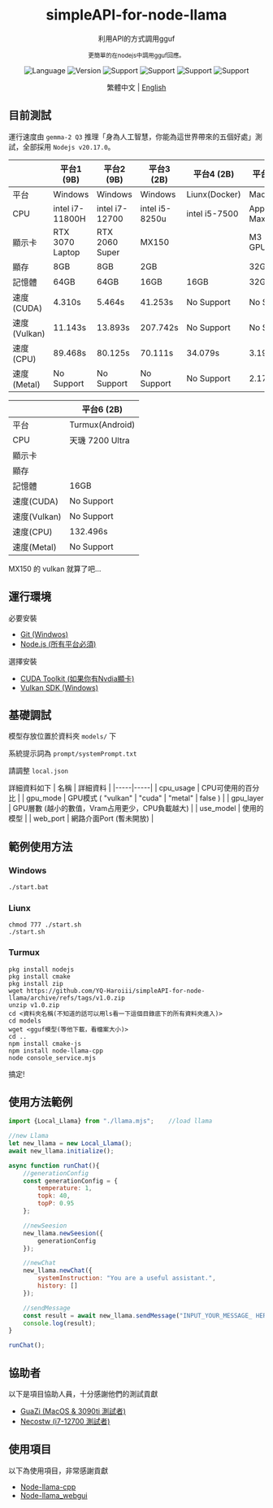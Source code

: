 <div align="center"> 
    <h1>simpleAPI-for-node-llama</h1>
    <p>利用API的方式調用gguf</p>
    <sub>更簡單的在nodejs中調用gguf回應。</sub>
    <p></p>
</div>  

<div align="center">

![Language](https://badgen.net/badge/語言/Javascript/orange)
![Version](https://badgen.net/badge/Node版本/v20.17.0/green)
![Support](https://badgen.net/badge/icon/Windows?icon=windows&label=支援)
![Support](https://badgen.net/badge/icon/Liunx?icon=terminal&label=支援)
![Support](https://badgen.net/badge/icon/Turmux?icon=terminal&label=支援)
![Support](https://badgen.net/badge/icon/MacOS?icon=apple&label=支援)

</div>

<div align="center">

繁體中文 | [English](readme_en.md)

</div>

## 目前測試
運行速度由 ``gemma-2 Q3`` 推理「身為人工智慧，你能為這世界帶來的五個好處」測試，全部採用 ``Nodejs v20.17.0``。

| | 平台1 (9B) | 平台2 (9B) | 平台3 (2B) | 平台4 (2B) | 平台5 (2B) |
|-----|-----|-----|-----|-----|-----|
| 平台 | Windows | Windows | Windows | Liunx(Docker) | MacOS |
| CPU | intel i7-11800H | intel i7-12700 | intel i5-8250u | intel i5-7500 | Apple M3 Max |
| 顯示卡 | RTX 3070 Laptop | RTX 2060 Super | MX150 |  | M3 30 Core GPU |
| 顯存 | 8GB | 8GB | 2GB |  | 32GB(UMA) |
| 記憶體 | 64GB | 64GB | 16GB | 16GB | 32GB |
| 速度(CUDA) | 4.310s | 5.464s | 41.253s | No Support | No Support |
| 速度(Vulkan) | 11.143s | 13.893s | 207.742s | No Support | No Support |
| 速度(CPU) | 89.468s | 80.125s | 70.111s | 34.079s | 3.190s |
| 速度(Metal) | No Support | No Support | No Support | No Support | 2.172s |

| | 平台6 (2B) |
|-----|-----|
| 平台 | Turmux(Android) |
| CPU | 天璣 7200 Ultra |
| 顯示卡 |  |
| 顯存 |  |
| 記憶體 | 16GB |
| 速度(CUDA) | No Support |
| 速度(Vulkan) | No Support |
| 速度(CPU) | 132.496s |
| 速度(Metal) | No Support |

MX150 的 vulkan 就算了吧...

## 運行環境
必要安裝
- [Git (Windwos)](https://git-scm.com/)
- [Node.js (所有平台必須)](https://nodejs.org/en)

選擇安裝
- [CUDA Toolkit (如果你有Nvdia顯卡)](https://developer.nvidia.com/cuda-toolkit)
- [Vulkan SDK (Windows)](https://sdk.lunarg.com/sdk/download/latest/windows/vulkan-sdk.exe)

## 基礎調試
模型存放位置於資料夾 ``models/`` 下

系統提示詞為 ``prompt/systemPrompt.txt``

請調整 ``local.json``

詳細資料如下
| 名稱 | 詳細資料 |
|-----|-----|
| cpu_usage | CPU可使用的百分比 |
| gpu_mode | GPU模式 ( "vulkan" \| "cuda" \| "metal" \| false ) |
| gpu_layer | GPU層數 (越小的數值，Vram占用更少，CPU負載越大) |
| use_model | 使用的模型 |
| web_port | 網路介面Port (暫未開放) |

## 範例使用方法
### Windows
```bat
./start.bat
```

### Liunx
```shell
chmod 777 ./start.sh
./start.sh
```

### Turmux
```shell
pkg install nodejs
pkg install cmake
pkg install zip
wget https://github.com/YQ-Haroiii/simpleAPI-for-node-llama/archive/refs/tags/v1.0.zip
unzip v1.0.zip
cd <資料夾名稱(不知道的話可以用ls看一下這個目錄底下的所有資料夾進入)>
cd models
wget <gguf模型(等他下載，看檔案大小)>
cd ..
npm install cmake-js
npm install node-llama-cpp
node console_service.mjs
```

搞定!

## 使用方法範例
```js
import {Local_Llama} from "./llama.mjs";    //load llama

//new Llama
let new_llama = new Local_Llama();
await new_llama.initialize();

async function runChat(){
    //generationConfig
    const generationConfig = {
        temperature: 1,
        topk: 40,
        topP: 0.95
    };

    //newSeesion
    new_llama.newSeesion({
        generationConfig
    });

    //newChat
    new_llama.newChat({
        systemInstruction: "You are a useful assistant.",
        history: []
    });

    //sendMessage
    const result = await new_llama.sendMessage("INPUT_YOUR_MESSAGE_ HERE");
    console.log(result);
}

runChat();
```

## 協助者
以下是項目協助人員，十分感謝他們的測試貢獻
- [GuaZi (MacOS & 3090ti 測試者)](https://github.com/guazixd)
- [Necostw (i7-12700 測試者)](https://github.com/necostw)

## 使用項目
以下為使用項目，非常感謝貢獻
- [Node-llama-cpp](https://github.com/withcatai/node-llama-cpp)
- [Node-llama_webgui](https://github.com/YQ-Haroiii/node-llama_webgui)

